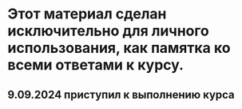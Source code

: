 # Этот материал сделан исключительно для личного использования, как памятка ко всеми ответами к курсу.
## 9.09.2024 приступил к выполнению курса
